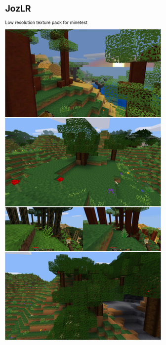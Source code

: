 # JozLR
Low resolution texture pack for minetest

![Screen 1](https://raw.githubusercontent.com/UgnilJoZ/jozlr/screens/Screen1.png)
![Screen 2](https://raw.githubusercontent.com/UgnilJoZ/jozlr/screens/Screen2.png)
![Screen 3](https://raw.githubusercontent.com/UgnilJoZ/jozlr/screens/Comparison.png)
![Screen 4](https://raw.githubusercontent.com/UgnilJoZ/jozlr/screens/Screen4.png)
